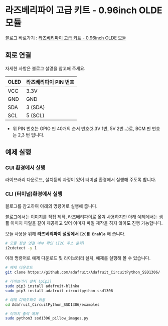 # 라즈베리파이 고급 키트 - 0.96inch OLDE 모듈

블로그 바로가기 : [라즈베리파이 고급 키트 - 0.96inch OLDE 모듈](https://blog.naver.com/elepartsblog/221551346359)  

## 회로 연결  

자세한 사항은 블로그 설명을 참고해 주세요.  

| OLED | 라즈베리파이 PIN 번호 |
|------|-------------|
| VCC  | 3.3V        |
| GND  | GND         |
| SDA  | 3 (SDA)     |
| SCL  | 5 (SCL)     |

- 위 PIN 번호는 GPIO 핀 40개의 순서 번호(3.3V 1번, 5V 2번...)로, BCM 핀 번호는 2,3 번 입니다.

## 예제 실행  

### GUI 환경에서 실행  

라이브러리 다운로드, 설치등의 과정이 있어 터미널 환경에서 실행해 주도록 합니다.  

### CLI (터미널)환경에서 실행  

블로그를 참고하여 아래의 명령어로 실행해 줍니다.  

블로그에서는 이미지를 직접 제작, 라즈베리파이로 옮겨 사용하지만 아래 예제에서는 샘플 이미지 파일을 같이 제공하고 있어 이미지 파일 제작을 하지 않아도 진행 가능합니다.  

모듈 사용을 위해 **라즈베리파이 설정에서 `I2C를 Enable`** 해 줍니다.  

```bash
# 모듈 정상 연결 여부 확인 (I2C 주소 출력)
i2cdetect -y 1
```

아래 명령어로 예제 다운로드 및 라이브러리 설치, 예제를 실행해 볼 수 있습니다.  

```bash
# 예제 다운로드  
git clone https://github.com/adafruit/Adafruit_CircuitPython_SSD1306/

# 라이브러리 설치 (pip3)
sudo pip3 install adafruit-blinka
sudo pip3 install adafruit-circuitpython-ssd1306

# 예제 디렉토리로 이동
cd Adafruit_CircuitPython_SSD1306/examples

# 이미지 출력 예제
sudo python3 ssd1306_pillow_images.py
```
